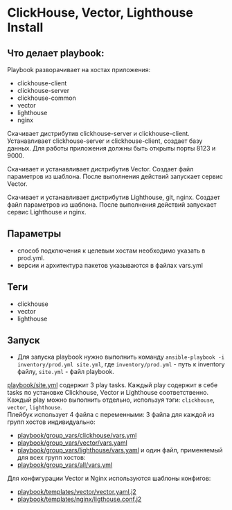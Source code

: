 # ClickHouse, Vector, Lighthouse Install

## Что делает playbook:

Playbook разворачивает на хостах приложения:
- сlickhouse-client
- clickhouse-server
- clickhouse-common
- vector
- lighthouse
- nginx

Скачивает дистрибутив clickhouse-server и сlickhouse-client. Устанавливает clickhouse-server и сlickhouse-client, создает базу данных. Для работы приложения должны быть открыты порты 8123 и 9000.

Скачивает и устанавливает дистрибутив Vector. Создает файл параметров из шаблона. После выполнения действий запускает сервис Vector.

Скачивает и устанавливает дистрибутив Lighthouse, git, nginx. Создает файл параметров из шаблона. После выполнения действий запускает сервис Lighthouse и nginx.

## Параметры
- способ подключения к целевым хостам необходимо указать в prod.yml.
- версии и архитектура пакетов указываются в файлах vars.yml

## Теги
- clickhouse
- vector
- lighthouse

## Запуск

- Для запуска playbook нужно выполнить команду
```ansible-playbook -i inventory/prod.yml site.yml```, где ```inventory/prod.yml``` - путь к inventory файлу, ```site.yml``` - файл playbook.

[playbook/site.yml](https://github.com/Daimero88/netology/blob/main/ansible-hw/03/playbook/site.yml) содержит 3 play tasks. 
Каждый play содержит в себе tasks по установке Clickhouse, Vector и Lighthouse соответственно. 
Каждый play можно выполнить отдельно, используя тэги: `clickhouse`, `vector`, `lighthouse`.  
Плейбук использует 4 файла с переменными: 3 файла для каждой из групп хостов индивидуально:  
- [playbook/group_vars/clickhouse/vars.yml](https://github.com/Daimero88/netology/blob/main/ansible-hw/03/playbook/group_vars/clickhouse/vars.yml)  
- [playbook/group_vars/vector/vars.yaml](https://github.com/Daimero88/netology/blob/main/ansible-hw/03/playbook/group_vars/vector/vars.yml)
- [playbook/group_vars/lighthouse/vars.yaml](https://github.com/Daimero88/netology/blob/main/ansible-hw/03/playbook/group_vars/lighthouse/vars.yml)
и один файл, применяемый для всех групп хостов:  
- [playbook/group_vars/all/vars.yml](https://github.com/Daimero88/netology/blob/main/ansible-hw/03/playbook/group_vars/all/vars.yml)   

Для конфигурации Vector и Nginx используются шаблоны конфигов:  
- [playbook/templates/vector/vector.yaml.j2](https://github.com/Daimero88/netology/blob/main/ansible-hw/03/playbook/template/vector/vector.yaml.j2)
- [playbook/templates/nginx/ligthouse.conf.j2](https://github.com/Daimero88/netology/blob/main/ansible-hw/03/playbook/template/nginx/lighthouse.conf.j2)
   
